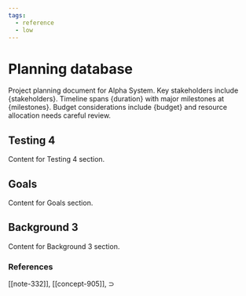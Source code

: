 ```yaml
---
tags:
  - reference
  - low
---
```


# Planning database

Project planning document for Alpha System. Key stakeholders include {stakeholders}. Timeline spans {duration} with major milestones at {milestones}. Budget considerations include {budget} and resource allocation needs careful review.

## Testing 4

Content for Testing 4 section.

## Goals

Content for Goals section.

## Background 3

Content for Background 3 section.


### References
[[note-332]], [[concept-905]], ⊃

